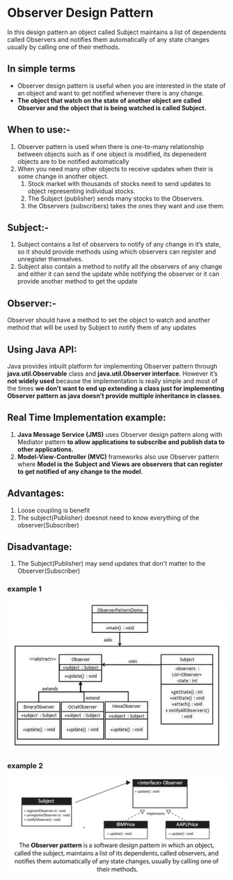 # Observer Design Pattern
 In this design pattern an object called Subject maintains a list of dependents called Observers and notifies them automatically of any state changes usually by calling one of their methods.

## In simple terms
- Observer design pattern is useful when you are interested in the state of an object and want to get notified whenever there is any change. 
- **The object that watch on the state of another object are called Observer and the object that is being watched is called Subject.**

## When to use:-
1. Observer pattern is used when there is one-to-many relationship between objects such as if one object is modified, its depenedent objects are to be notified          automatically
2. When you need many other objects to receive updates when their is some change in another object.
    1. Stock market with thousands of stocks need to send updates to object representing individual stocks.
    2. The Subject (publisher) sends many stocks to the Observers.
    3. the Observers (subscribers) takes the ones they want and use them.

## Subject:-
1. Subject contains a list of observers to notify of any change in it’s state, so it should provide methods using which observers can register and unregister themselves. 
2. Subject also contain a method to notify all the observers of any change and either it can send the update while notifying the observer or it can provide another method to get the update

## Observer:-
Observer should have a method to set the object to watch and another method that will be used by Subject to notify them of any updates


## Using Java API:
Java provides inbuilt platform for implementing Observer pattern through **java.util.Observable** class and **java.util.Observer interface**. However it’s **not widely used** because the implementation is really simple and most of the times **we don’t want to end up extending a class just for implementing Observer pattern as java doesn’t provide multiple inheritance in classes**.


## Real Time Implementation example:
1. **Java Message Service (JMS)** uses Observer design pattern along with Mediator pattern **to allow applications to subscribe and publish data to other applications.**
2. **Model-View-Controller (MVC)** frameworks also use Observer pattern where **Model is the Subject and Views are observers that can register to get notified of any change to the model**.


## Advantages:
1. Loose coupling is benefit
2. The subject(Publisher) doesnot need to know everything of the observer(Subscriber)

## Disadvantage:
1. The Subject(Publisher) may send updates that don't matter to the Observer(Subscriber)

### example 1
![ex 1](https://github.com/deepakkum21/GOF-Design-Pattern/blob/master/Behavior%20Design%20Patterns/ObserverDesignPattern/ObserverDesignPattern/images/Observer%20Design%20Pattern%201.PNG) 

### example 2
![ex 2](https://github.com/deepakkum21/GOF-Design-Pattern/blob/master/Behavior%20Design%20Patterns/ObserverDesignPattern/ObserverDesignPattern/images/Observer%20Design%20Pattern%202.PNG)
